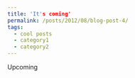```yaml
---
title: 'It's coming'
permalink: /posts/2012/08/blog-post-4/
tags:
  - cool posts
  - category1
  - category2
---
```


Upcoming
